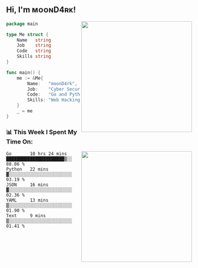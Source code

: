 <h2> Hi, I'm ᴍᴏᴏɴD4ʀᴋ!</h2>
<img align='right' src="https://github-readme-stats.vercel.app/api?username=moond4rk&show_icons=true&theme=radical" width="300">


```go
package main

type Me struct {
	Name   string
	Job    string
	Code   string
	Skills string
}

func main() {
	me := &Me{
		Name:   "moonD4rk",
		Job:    "Cyber Security Engineer",
		Code:   "Go and Python and Others",
		Skills: "Web Hacking ^o^",
	}
	_ = me
}
```



<h3>📊 This Week I Spent My Time On:</h3>
<img align='right' src="https://spotify-github-profile.vercel.app/api/view?uid=dayjackson56081&cover_image=true&theme=novatorem" width="300">

<!--START_SECTION:waka-->
```text
Go       10 hrs 24 mins  ██████████████████████▒░░   88.86 % 
Python   22 mins         ▓░░░░░░░░░░░░░░░░░░░░░░░░   03.19 % 
JSON     16 mins         ▓░░░░░░░░░░░░░░░░░░░░░░░░   02.36 % 
YAML     13 mins         ▒░░░░░░░░░░░░░░░░░░░░░░░░   01.90 % 
Text     9 mins          ▒░░░░░░░░░░░░░░░░░░░░░░░░   01.41 % 
```
<!--END_SECTION:waka-->

